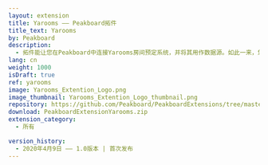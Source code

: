 ```yaml
---
layout: extension
title: Yarooms —— Peakboard拓件
title_text: Yarooms
by: Peakboard
description: 
  - 拓件能让您在Peakboard中连接Yarooms房间预定系统，并将其用作数据源。如此一来，您就能读取创建房间的预定信息；还可以设计一个显示某一房间占用情况的看板。
lang: cn
weight: 1000
isDraft: true
ref: yarooms
image: Yarooms_Extention_Logo.png
image_thumbnail: Yarooms_Extention_Logo_thumbnail.png
repository: https://github.com/Peakboard/PeakboardExtensions/tree/master/Yarooms
download: PeakboardExtensionYarooms.zip
extension_category:
  - 所有

version_history:
  - 2020年4月9日 —— 1.0版本 | 首次发布
---
```

